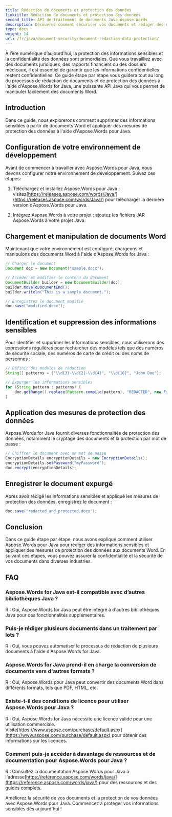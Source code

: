```yaml
---
title: Rédaction de documents et protection des données
linktitle: Rédaction de documents et protection des données
second_title: API de traitement de documents Java Aspose.Words
description: Découvrez comment sécuriser vos documents et rédiger des données sensibles à l'aide d'Aspose.Words pour Java. Guide étape par étape avec le code source.
type: docs
weight: 14
url: /fr/java/document-security/document-redaction-data-protection/
---
```


À l’ère numérique d’aujourd’hui, la protection des informations sensibles et la confidentialité des données sont primordiales. Que vous travailliez avec des documents juridiques, des rapports financiers ou des dossiers médicaux, il est essentiel de garantir que les informations confidentielles restent confidentielles. Ce guide étape par étape vous guidera tout au long du processus de rédaction de documents et de protection des données à l'aide d'Aspose.Words for Java, une puissante API Java qui vous permet de manipuler facilement des documents Word.

## Introduction

Dans ce guide, nous explorerons comment supprimer des informations sensibles à partir de documents Word et appliquer des mesures de protection des données à l'aide d'Aspose.Words pour Java. 

## Configuration de votre environnement de développement

Avant de commencer à travailler avec Aspose.Words pour Java, nous devons configurer notre environnement de développement. Suivez ces étapes:

1.  Téléchargez et installez Aspose.Words pour Java : visitez[https://releases.aspose.com/words/Java/](https://releases.aspose.com/words/Java/) pour télécharger la dernière version d’Aspose.Words pour Java.

2. Intégrez Aspose.Words à votre projet : ajoutez les fichiers JAR Aspose.Words à votre projet Java.

## Chargement et manipulation de documents Word

Maintenant que votre environnement est configuré, chargeons et manipulons des documents Word à l'aide d'Aspose.Words for Java :

```java
// Charger le document
Document doc = new Document("sample.docx");

// Accéder et modifier le contenu du document
DocumentBuilder builder = new DocumentBuilder(doc);
builder.moveToDocumentEnd();
builder.writeln("This is a sample document.");

// Enregistrez le document modifié
doc.save("modified.docx");
```

## Identification et suppression des informations sensibles

Pour identifier et supprimer les informations sensibles, nous utiliserons des expressions régulières pour rechercher des modèles tels que des numéros de sécurité sociale, des numéros de carte de crédit ou des noms de personnes :

```java
// Définir des modèles de rédaction
String[] patterns = {"\\d{3}-\\d{2}-\\d{4}", "\\d{16}", "John Doe"};

// Expurger les informations sensibles
for (String pattern : patterns) {
    doc.getRange().replace(Pattern.compile(pattern), "REDACTED", new FindReplaceOptions());
}
```

## Application des mesures de protection des données

Aspose.Words for Java fournit diverses fonctionnalités de protection des données, notamment le cryptage des documents et la protection par mot de passe :

```java
// Chiffrer le document avec un mot de passe
EncryptionDetails encryptionDetails = new EncryptionDetails();
encryptionDetails.setPassword("myPassword");
doc.encrypt(encryptionDetails);
```

## Enregistrer le document expurgé

Après avoir rédigé les informations sensibles et appliqué les mesures de protection des données, enregistrez le document :

```java
doc.save("redacted_and_protected.docx");
```

## Conclusion

Dans ce guide étape par étape, nous avons expliqué comment utiliser Aspose.Words pour Java pour rédiger des informations sensibles et appliquer des mesures de protection des données aux documents Word. En suivant ces étapes, vous pouvez assurer la confidentialité et la sécurité de vos documents dans diverses industries.

## FAQ

### Aspose.Words for Java est-il compatible avec d’autres bibliothèques Java ?

R : Oui, Aspose.Words for Java peut être intégré à d'autres bibliothèques Java pour des fonctionnalités supplémentaires.

### Puis-je rédiger plusieurs documents dans un traitement par lots ?

R : Oui, vous pouvez automatiser le processus de rédaction de plusieurs documents à l'aide d'Aspose.Words for Java.

### Aspose.Words for Java prend-il en charge la conversion de documents vers d'autres formats ?

R : Oui, Aspose.Words pour Java peut convertir des documents Word dans différents formats, tels que PDF, HTML, etc.

### Existe-t-il des conditions de licence pour utiliser Aspose.Words pour Java ?

 R : Oui, Aspose.Words for Java nécessite une licence valide pour une utilisation commerciale. Visite[https://www.aspose.com/purchase/default.aspx](https://www.aspose.com/purchase/default.aspx) pour obtenir des informations sur les licences.

### Comment puis-je accéder à davantage de ressources et de documentation pour Aspose.Words pour Java ?

 R : Consultez la documentation Aspose.Words pour Java à l'adresse[https://reference.aspose.com/words/java/](https://reference.aspose.com/words/java/) pour des ressources et des guides complets.

Améliorez la sécurité de vos documents et la protection de vos données avec Aspose.Words pour Java. Commencez à protéger vos informations sensibles dès aujourd'hui !